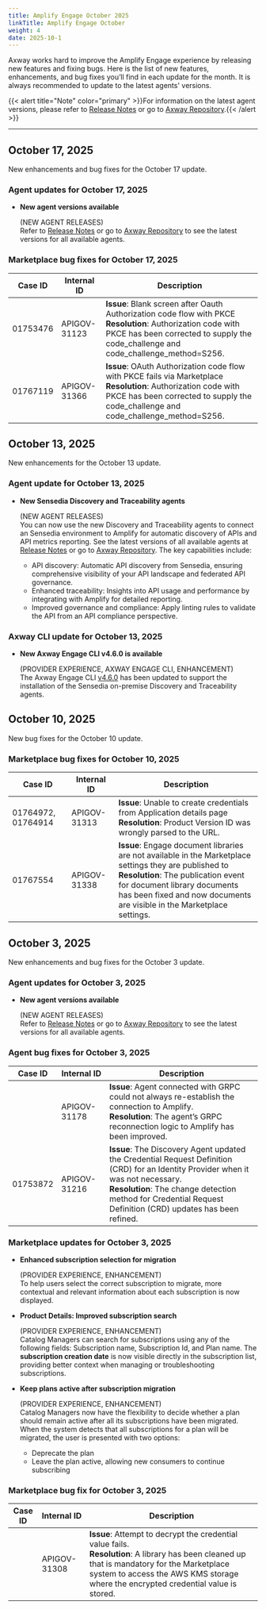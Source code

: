 ```yaml
---
title: Amplify Engage October 2025
linkTitle: Amplify Engage October
weight: 4
date: 2025-10-1
---
```

Axway works hard to improve the Amplify Engage experience by releasing new features and fixing bugs. Here is the list of new features, enhancements, and bug fixes you’ll find in each update for the month. It is always recommended to update to the latest agents' versions.

{{< alert title="Note" color="primary" >}}For information on the latest agent versions, please refer to [Release Notes](/docs/amplify_relnotes) or go to [Axway Repository](https://repository.axway.com/catalog?q=agents).{{< /alert >}}

---

## October 17, 2025

New enhancements and bug fixes for the October 17 update.

### Agent updates for October 17, 2025

* **New agent versions available**

  (NEW AGENT RELEASES)</br>
  Refer to [Release Notes](/docs/amplify_relnotes) or go to [Axway Repository](https://repository.axway.com/catalog?q=agents) to see the latest versions for all available agents.

### Marketplace bug fixes for October 17, 2025

| Case ID | Internal ID | Description |
|-------------|--------------|---------------------------------------------------|
| 01753476 | APIGOV-31123 | **Issue**: Blank screen after Oauth Authorization code flow with PKCE <br/>**Resolution**: Authorization code with PKCE has been corrected to supply the code_challenge and code_challenge_method=S256. |
| 01767119 | APIGOV-31366 | **Issue**: OAuth Authorization code flow with PKCE fails via Marketplace <br/>**Resolution**: Authorization code with PKCE has been corrected to supply the code_challenge and code_challenge_method=S256. |

## October 13, 2025

New enhancements for the October 13 update.

### Agent update for October 13, 2025

* **New Sensedia Discovery and Traceability agents**

  (NEW AGENT RELEASES)</br>
  You can now use the new Discovery and Traceability agents to connect an Sensedia environment to Amplify for automatic discovery of APIs and API metrics reporting. See the latest versions of all available agents at [Release Notes](/docs/amplify_relnotes) or go to [Axway Repository](https://repository.axway.com/catalog?q=agents). The key capabilities include:

    * API discovery: Automatic API discovery from Sensedia, ensuring comprehensive visibility of your API landscape and federated API governance.
    * Enhanced traceability: Insights into API usage and performance by integrating with Amplify for detailed reporting.
    * Improved governance and compliance: Apply linting rules to validate the API from an API compliance perspective.

### Axway CLI update for October 13, 2025

* **New Axway Engage CLI v4.6.0 is available**

  (PROVIDER EXPERIENCE, AXWAY ENGAGE CLI, ENHANCEMENT)</br>
  The Axway Engage CLI [v4.6.0](https://www.npmjs.com/package/@axway/axway-central-cli/v/4.6.0) has been updated to support the installation of the Sensedia on-premise Discovery and Traceability agents.

## October 10, 2025

New bug fixes for the October 10 update.

### Marketplace bug fixes for October 10, 2025

| Case ID     | Internal ID  | Description                                       |
|-------------|--------------|---------------------------------------------------|
| 01764972, 01764914 | APIGOV-31313 | **Issue**: Unable to create credentials from Application details page <br/>**Resolution**: Product Version ID was wrongly parsed to the URL. |
| 01767554 | APIGOV-31338 | **Issue**: Engage document libraries are not available in the Marketplace settings they are published to <br/>**Resolution**: The publication event for document library documents has been fixed and now documents are visible in the Marketplace settings. |

## October 3, 2025

New enhancements and bug fixes for the October 3 update.

### Agent updates for October 3, 2025

* **New agent versions available**

  (NEW AGENT RELEASES)</br>
  Refer to [Release Notes](/docs/amplify_relnotes) or go to [Axway Repository](https://repository.axway.com/catalog?q=agents) to see the latest versions for all available agents.

### Agent bug fixes for October 3, 2025

| Case ID     | Internal ID  | Description                                       |
|-------------|--------------|---------------------------------------------------|
|             | APIGOV-31178 | **Issue**: Agent connected with GRPC could not always re-establish the connection to Amplify. <br />**Resolution**: The agent’s GRPC reconnection logic to Amplify has been improved. |
| 01753872    | APIGOV-31216 | **Issue**: The Discovery Agent updated the Credential Request Definition (CRD) for an Identity Provider when it was not necessary. <br />**Resolution**: The change detection method for Credential Request Definition (CRD) updates has been refined. |

### Marketplace updates for October 3, 2025

* **Enhanced subscription selection for migration**

  (PROVIDER EXPERIENCE, ENHANCEMENT)</br>
  To help users select the correct subscription to migrate, more contextual and relevant information about each subscription is now displayed.

* **Product Details: Improved subscription search**

  (PROVIDER EXPERIENCE, ENHANCEMENT)</br>
  Catalog Managers can search for subscriptions using any of the following fields: Subscription name, Subscription Id, and Plan name. The **subscription creation date** is now visible directly in the subscription list, providing better context when managing or troubleshooting subscriptions.

* **Keep plans active after subscription migration**

  (PROVIDER EXPERIENCE, ENHANCEMENT)</br>
  Catalog Managers now have the flexibility to decide whether a plan should remain active after all its subscriptions have been migrated. When the system detects that all subscriptions for a plan will be migrated, the user is presented with two options:

    * Deprecate the plan
    * Leave the plan active, allowing new consumers to continue subscribing

### Marketplace bug fix for October 3, 2025

| Case ID     | Internal ID  | Description                                       |
|-------------|--------------|---------------------------------------------------|
|             | APIGOV-31308 | **Issue**: Attempt to decrypt the credential value fails. <br/>**Resolution**: A library has been cleaned up that is mandatory for the Marketplace system to access the AWS KMS storage where the encrypted credential value is stored. |
